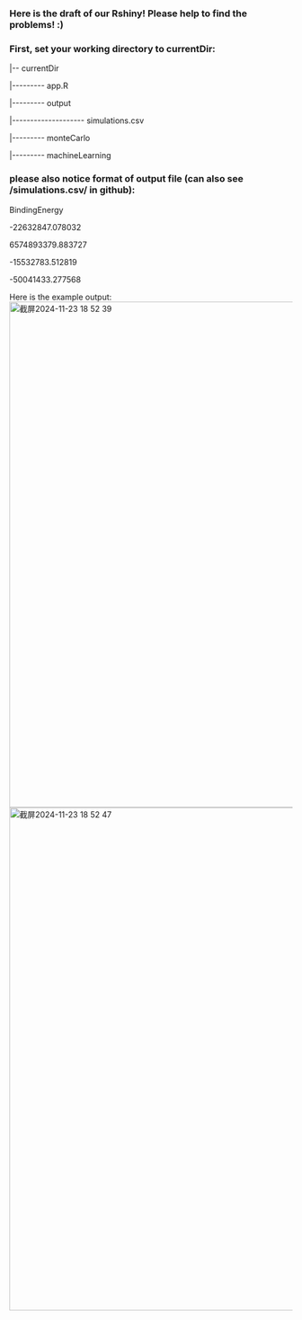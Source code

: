 ### Here is the draft of our Rshiny! Please help to find the problems! :)


### First, set your working directory to currentDir:

|-- currentDir

|--------- app.R

|--------- output

|-------------------- simulations.csv

|--------- monteCarlo

|--------- machineLearning




### please also notice format of output file (can also see /simulations.csv/ in github):

BindingEnergy

-22632847.078032

6574893379.883727

-15532783.512819

-50041433.277568



Here is the example output:
<img width="900" alt="截屏2024-11-23 18 52 39" src="https://github.com/user-attachments/assets/c9c2c905-7d44-4403-9acc-8cbf9e5f8bd2">
<img width="895" alt="截屏2024-11-23 18 52 47" src="https://github.com/user-attachments/assets/91325936-462e-4a6c-b81d-cc213a31e4e1">

